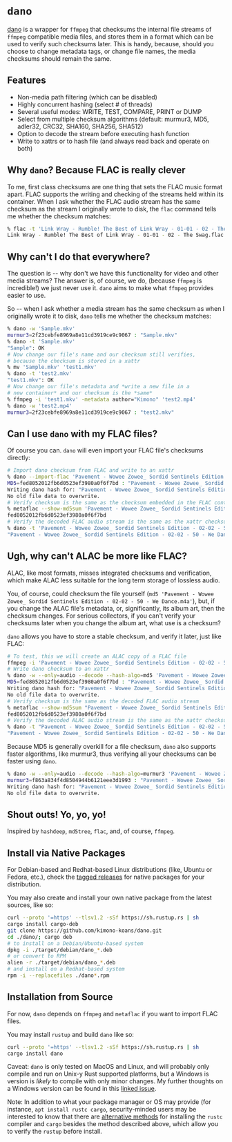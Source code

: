 # `dano`

[dano](https://github.com/kimono-koans/dano) is a wrapper for `ffmpeg` that checksums the internal file streams of `ffmpeg` compatible media files, and stores them in a format which can be used to verify such checksums later.  This is handy, because, should you choose to change metadata tags, or change file names, the media checksums should remain the same.

## Features

* Non-media path filtering (which can be disabled)
* Highly concurrent hashing (select # of threads)
* Several useful modes: WRITE, TEST, COMPARE, PRINT or DUMP
* Select from multiple checksum algorithms (default: murmur3, MD5, adler32, CRC32, SHA160, SHA256, SHA512)
* Option to decode the stream before executing hash function
* Write to xattrs or to hash file (and always read back and operate on both)

## Why `dano`? Because FLAC is really clever

To me, first class checksums are one thing that sets the FLAC music format apart.  FLAC supports the writing and checking of the streams held within its container.  When I ask whether the FLAC audio stream has the same checksum as the stream I originally wrote to disk, the `flac` command tells me whether the checksum matches:

```bash
% flac -t 'Link Wray - Rumble! The Best of Link Wray - 01-01 - 02 - The Swag.flac'
Link Wray - Rumble! The Best of Link Wray - 01-01 - 02 - The Swag.flac: ok
```

## Why can't I do that everywhere?

The question is -- why don't we have this functionality for video and other media streams?  The answer is, of course, we do, (because `ffmpeg` is incredible!) we just never use it.  `dano` aims to make what `ffmpeg` provides easier to use.

So -- when I ask whether a media stream has the same checksum as when I originally wrote it to disk, `dano` tells me whether the checksum matches:

```bash
% dano -w 'Sample.mkv'
murmur3=2f23cebfe8969a8e11cd3919ce9c9067 : "Sample.mkv"
% dano -t 'Sample.mkv'
"Sample": OK
# Now change our file's name and our checksum still verifies,
# because the checksum is stored in a xattr
% mv 'Sample.mkv' 'test1.mkv'
% dano -t 'test2.mkv'
"test1.mkv": OK
# Now change our file's metadata and *write a new file in a 
# new container* and our checksum is the *same*
% ffmpeg -i 'test1.mkv' -metadata author="Kimono" 'test2.mp4'
% dano -w 'test2.mp4'
murmur3=2f23cebfe8969a8e11cd3919ce9c9067 : "test2.mkv"
```
## Can I use `dano` with my FLAC files?

Of course you can.  `dano` will even import your FLAC file's checksums directly:

```bash
# Import dano checksum from FLAC and write to an xattr
% dano --import-flac 'Pavement - Wowee Zowee_ Sordid Sentinels Edition - 02-02 - 50 - We Dance.flac'
MD5=fed8052012fb6d0523ef3980a0f6f7bd : "Pavement - Wowee Zowee_ Sordid Sentinels Edition - 02-02 - 50 - We Dance.flac"
Writing dano hash for: "Pavement - Wowee Zowee_ Sordid Sentinels Edition - 02-02 - 50 - We Dance.flac"
No old file data to overwrite.
# Verify checksum is the same as the checksum embedded in the FLAC container
% metaflac --show-md5sum 'Pavement - Wowee Zowee_ Sordid Sentinels Edition - 02-02 - 50 - We Dance.flac'
fed8052012fb6d0523ef3980a0f6f7bd
# Verify the decoded FLAC audio stream is the same as the xattr checksum
% dano -t 'Pavement - Wowee Zowee_ Sordid Sentinels Edition - 02-02 - 50 - We Dance.flac'
"Pavement - Wowee Zowee_ Sordid Sentinels Edition - 02-02 - 50 - We Dance.flac": OK
```

## Ugh, why can't ALAC be more like FLAC?

ALAC, like most formats, misses integrated checksums and verification, which make ALAC less suitable for the long term storage of lossless audio.

You, of course, could checksum the file yourself (`md5 'Pavement - Wowee Zowee_ Sordid Sentinels Edition - 02-02 - 50 - We Dance.m4a'`), but, if you change the ALAC file's metadata, or, significantly, its album art, then the checksum changes.  For serious collectors, if you can't verify your checksums later when you change the album art, what use is a checksum?

`dano` allows you have to store a stable checksum, and verify it later, just like FLAC:

```bash
# To test, this we will create an ALAC copy of a FLAC file
ffmpeg -i 'Pavement - Wowee Zowee_ Sordid Sentinels Edition - 02-02 - 50 - We Dance.flac' -acodec alac 'Pavement - Wowee Zowee_ Sordid Sentinels Edition - 02-02 - 50 - We Dance.m4a'
# Write dano checksum to an xattr
% dano -w --only=audio --decode --hash-algo=md5 'Pavement - Wowee Zowee_ Sordid Sentinels Edition - 02-02 - 50 - We Dance.m4a'
MD5=fed8052012fb6d0523ef3980a0f6f7bd : "Pavement - Wowee Zowee_ Sordid Sentinels Edition - 02-02 - 50 - We Dance.m4a"
Writing dano hash for: "Pavement - Wowee Zowee_ Sordid Sentinels Edition - 02-02 - 50 - We Dance.m4a"
No old file data to overwrite.
# Verify checksum is the same as the decoded FLAC audio stream
% metaflac --show-md5sum "Pavement - Wowee Zowee_ Sordid Sentinels Edition - 02-02 - 50 - We Dance.flac"
fed8052012fb6d0523ef3980a0f6f7bd
# Verify the decoded ALAC audio stream is the same as the xattr checksum
% dano -t "Pavement - Wowee Zowee_ Sordid Sentinels Edition - 02-02 - 50 - We Dance.m4a"
"Pavement - Wowee Zowee_ Sordid Sentinels Edition - 02-02 - 50 - We Dance.m4a": OK
```

Because MD5 is generally overkill for a file checksum, `dano` also supports faster algorithms, like murmur3, thus verifying all your checksums can be faster using `dano`.

```bash
% dano -w --only=audio --decode --hash-algo=murmur3 'Pavement - Wowee Zowee_ Sordid Sentinels Edition - 02-02 - 50 - We Dance.m4a'
murmur3=f863a834f4d8504944b6121eee3d1993 : "Pavement - Wowee Zowee_ Sordid Sentinels Edition - 02-02 - 50 - We Dance.m4a"
Writing dano hash for: "Pavement - Wowee Zowee_ Sordid Sentinels Edition - 02-02 - 50 - We Dance.m4a"
No old file data to overwrite.
```

## Shout outs! Yo, yo, yo!

Inspired by `hashdeep`, `md5tree`, `flac`, and, of course, `ffmpeg`.

## Install via Native Packages

For Debian-based and Redhat-based Linux distributions (like, Ubuntu or Fedora, etc.), check the [tagged releases](https://github.com/kimono-koans/dano/tags) for native packages for your distribution.  

You may also create and install your own native package from the latest sources, like so:

```bash
curl --proto '=https' --tlsv1.2 -sSf https://sh.rustup.rs | sh
cargo install cargo-deb 
git clone https://github.com/kimono-koans/dano.git
cd ./dano/; cargo deb
# to install on a Debian/Ubuntu-based system
dpkg -i ./target/debian/dano_*.deb
# or convert to RPM 
alien -r ./target/debian/dano_*.deb
# and install on a Redhat-based system
rpm -i --replacefiles ./dano*.rpm
```

## Installation from Source

For now, `dano` depends on `ffmpeg` and `metaflac` if you want to import FLAC files.

You may install `rustup` and build `dano` like so:

```bash
curl --proto '=https' --tlsv1.2 -sSf https://sh.rustup.rs | sh 
cargo install dano
```

Caveat: `dano` is only tested on MacOS and Linux, and will probably only compile and run on Unix-y Rust supported platforms, but a Windows is version is *likely* to compile with only minor changes.  My further thoughts on a Windows version can be found in this [linked issue](https://github.com/kimono-koans/dano/issues/3).

Note: In addition to what your package manager or OS may provide (for instance, `apt install rustc cargo`, security-minded users may be interested to know that there are [alternative methods](https://rust-lang.github.io/rustup/installation/other.html) for installing the `rustc` compiler and `cargo` besides the method described above, which allow you to verify the `rustup` before install.
